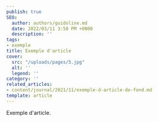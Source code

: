 ```yaml
---
publish: true
SEO:
  author: authors/guidoline.md
  date: 2022/03/11 3:58 PM +0000
  description: ''
tags:
- exemple
title: Exemple d'article
cover:
  src: "/uploads/pages/5.jpg"
  alt: ''
  legend: ''
category: ''
related_articles:
- content/journal/2021/11/exemple-d-article-de-fond.md
template: article
---
```

Exemple d'article.
